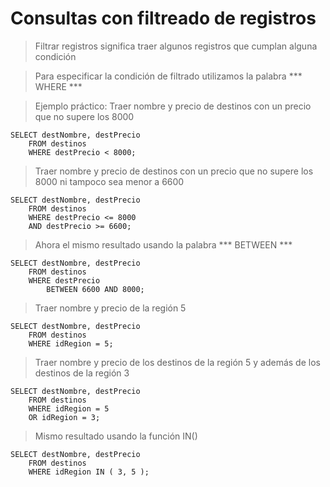 # Consultas con filtreado de registros

> Filtrar registros significa traer algunos registros que cumplan alguna condición  

> Para especificar la condición de filtrado utilizamos 
> la palabra *** WHERE *** 

> Ejemplo práctico:
> Traer nombre y precio de destinos
> con un precio que no supere los 8000 

    SELECT destNombre, destPrecio  
        FROM destinos  
        WHERE destPrecio < 8000;  

> Traer nombre y precio de destinos
> con un precio que no supere los 8000 
> ni tampoco sea menor a 6600  

    SELECT destNombre, destPrecio  
        FROM destinos  
        WHERE destPrecio <= 8000  
        AND destPrecio >= 6600;  

> Ahora el mismo resultado usando la palabra 
> *** BETWEEN *** 

    SELECT destNombre, destPrecio  
        FROM destinos  
        WHERE destPrecio  
            BETWEEN 6600 AND 8000;  

> Traer nombre y precio de la región 5

    SELECT destNombre, destPrecio  
        FROM destinos  
        WHERE idRegion = 5;  

> Traer nombre y precio de los destinos 
> de la región 5 y además
> de los destinos de la región 3  

    SELECT destNombre, destPrecio  
        FROM destinos  
        WHERE idRegion = 5  
        OR idRegion = 3;  

> Mismo resultado usando la función IN() 

    SELECT destNombre, destPrecio  
        FROM destinos  
        WHERE idRegion IN ( 3, 5 );  
    
